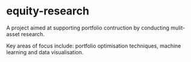 # equity-research

A project aimed at supporting portfolio contruction by conducting mulit-asset research.

Key areas of focus include: portfolio optimisation techniques, machine learning and data visualisation.
